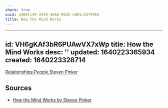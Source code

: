 ```yaml
---
share: true
uuid: a984fc49-2539-456b-962b-e801c3379983
title: How the Mind Works
---
```

---
id: VH6gKAf3bR6PUAwVX7xWp
title: How the Mind Works
desc: ''
updated: 1640223365934
created: 1640223328714
---

[Relationships.People.Steven Pinker](/undefined)

## Sources

* [How the Mind Works by Steven Pinker](https://www.goodreads.com/book/show/835623.How_the_Mind_Works)
